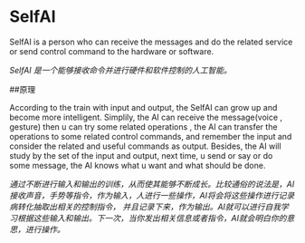 # SelfAI
SelfAI is a person who can receive the messages and do the related service or send control command to the hardware or software.

_SelfAI 是一个能够接收命令并进行硬件和软件控制的人工智能。_

##原理

According to the train with input and output, the SelfAI can grow up and become more intelligent. Simplily, the AI can receive the message(voice , gesture) then u can try some related operations , the AI can transfer the operations to some related control commands, and remember the input and consider the related and useful commands as output. Besides, the AI will study by the set of the input and output, next time, u send or say or do some message, the AI knows what u want and what should be done.

_通过不断进行输入和输出的训练，从而使其能够不断成长。比较通俗的说法是，AI接收声音，手势等指令，作为输入，人进行一些操作，AI将会将这些操作进行记录病转化抽取出相关的控制指令， 并且记录下来，作为输出。AI就可以进行自我学习根据这些输入和输出。下一次，当你发出相关信息或者指令，AI就会明白你的意思，进行操作。_

